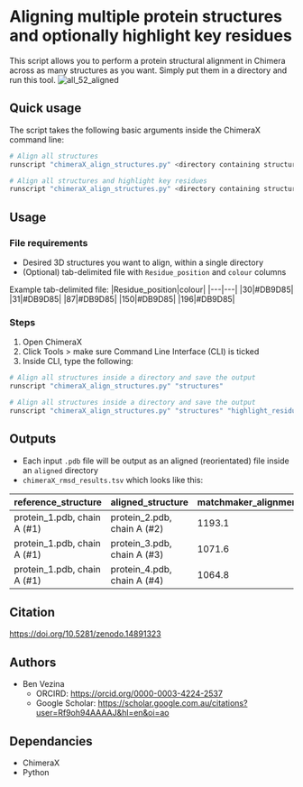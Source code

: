 # Aligning multiple protein structures and optionally highlight key residues
This script allows you to perform a protein structural alignment in Chimera across as many structures as you want. Simply put them in a directory and run this tool.
![all_52_aligned](https://github.com/user-attachments/assets/d0202aec-7022-4f28-b4fd-6d911bb51324)

## Quick usage

The script takes the following basic arguments inside the ChimeraX command line:
```python
# Align all structures
runscript "chimeraX_align_structures.py" <directory containing structures>

# Align all structures and highlight key residues
runscript "chimeraX_align_structures.py" <directory containing structures> <tab-delimited file containing residues to highlight>
```

## Usage

### File requirements
- Desired 3D structures you want to align, within a single directory
- (Optional) tab-delimited file with `Residue_position` and `colour` columns

Example tab-delimited file:
|Residue_position|colour|
|---|---|
|30|#DB9D85|
|31|#DB9D85|
|87|#DB9D85|
|150|#DB9D85|
|196|#DB9D85|



### Steps
1. Open ChimeraX
2. Click Tools > make sure Command Line Interface (CLI) is ticked
3. Inside CLI, type the following:
```python
# Align all structures inside a directory and save the output
runscript "chimeraX_align_structures.py" "structures"

# Align all structures inside a directory and save the output
runscript "chimeraX_align_structures.py" "structures" "highlight_residues.tsv"
```

## Outputs
- Each input `.pdb` file will be output as an aligned (reorientated) file inside an `aligned` directory
- `chimeraX_rmsd_results.tsv` which looks like this:

|reference_structure|aligned_structure|matchmaker_alignment_score|atom_pairs|rmsd_angstrom|pruned_atom_pairs|pruned_rmsd_angstrom|
|---|---|---|---|---|---|---|
|protein_1.pdb, chain A (#1)|protein_2.pdb, chain A (#2)|1193.1|228|0.342|227|0.307|
|protein_1.pdb, chain A (#1)|protein_3.pdb, chain A (#3)|1071.6|226|1.152|221|0.225|
|protein_1.pdb, chain A (#1)|protein_4.pdb, chain A (#4)|1064.8|226|1.387|220|0.353|


## Citation
https://doi.org/10.5281/zenodo.14891323


## Authors

- Ben Vezina
  - ORCIRD: https://orcid.org/0000-0003-4224-2537
  - Google Scholar: https://scholar.google.com.au/citations?user=Rf9oh94AAAAJ&hl=en&oi=ao


## Dependancies

- ChimeraX
- Python
